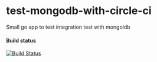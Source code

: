 # test-mongodb-with-circle-ci
Small go app to test integration test with mongoldb

#### Build status
[![Build Status](https://circle-ci/gh/AgelM/test-mongodb-with-circle-ci.svg?branch=master)](hhttps://circleci.com/gh/AgelM/test-mongodb-with-circle-ci/2)
